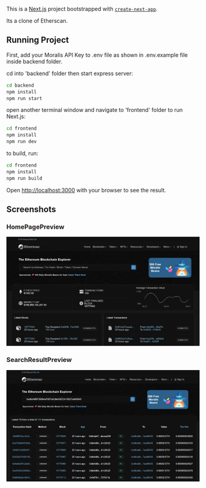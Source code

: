 This is a [Next.js](https://nextjs.org/) project bootstrapped with [`create-next-app`](https://github.com/vercel/next.js/tree/canary/packages/create-next-app).

Its a clone of Etherscan.

## Running Project

First, add your Moralis API Key to .env file as shown in .env.example file inside backend folder.

cd into 'backend' folder then start express server:

```bash
cd backend
npm install
npm run start
```

open another terminal window and navigate to 'frontend' folder to run Next.js:

```bash
cd frontend
npm install
npm run dev
```

to build, run:

```bash
cd frontend
npm install
npm run build
```

Open [http://localhost:3000](http://localhost:3000) with your browser to see the result.

## Screenshots

### HomePagePreview

![HomePage](reademe-images/HomePage.png)

### SearchResultPreview

![SearchResult](reademe-images/SearchResult.png)

